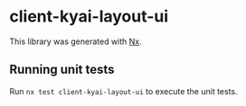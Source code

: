 # client-kyai-layout-ui

This library was generated with [Nx](https://nx.dev).

## Running unit tests

Run `nx test client-kyai-layout-ui` to execute the unit tests.
